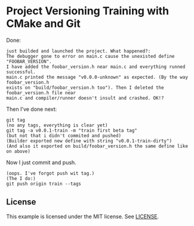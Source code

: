 Project Versioning Training with CMake and Git
==============================================

Done:
```
just builded and launched the project. What happened?:
The debugger gone to error on main.c cause the unexisted define "FOOBAR_VERSION".
I have added the foobar_version.h near main.c and everything runned successful.
main.c printed the message "v0.0.0-unknown" as expected. (By the way foobar_version.h
exists on "build/foobar_version.h too"). Then I deleted the foobar_version.h file near
main.c and compiler/runner doesn't insult and crashed. OK!?

```
Then I've done next:
```
git tag
(no any tags, everything is clear yet)
git tag -a v0.0.1-train -m "train first beta tag"
(but not that i didn't commited and pushed)
(Builder exported new define with string "v0.0.1-train-dirty")
(And also it exported on build/foobar_version.h the same define like on above)
```
Now I just commit and push.
```
(oops. I've forgot push wit tag.)
(The I do:)
git push origin train --tags

```


## License

This example is licensed under the MIT license. See [LICENSE](LICENSE).
